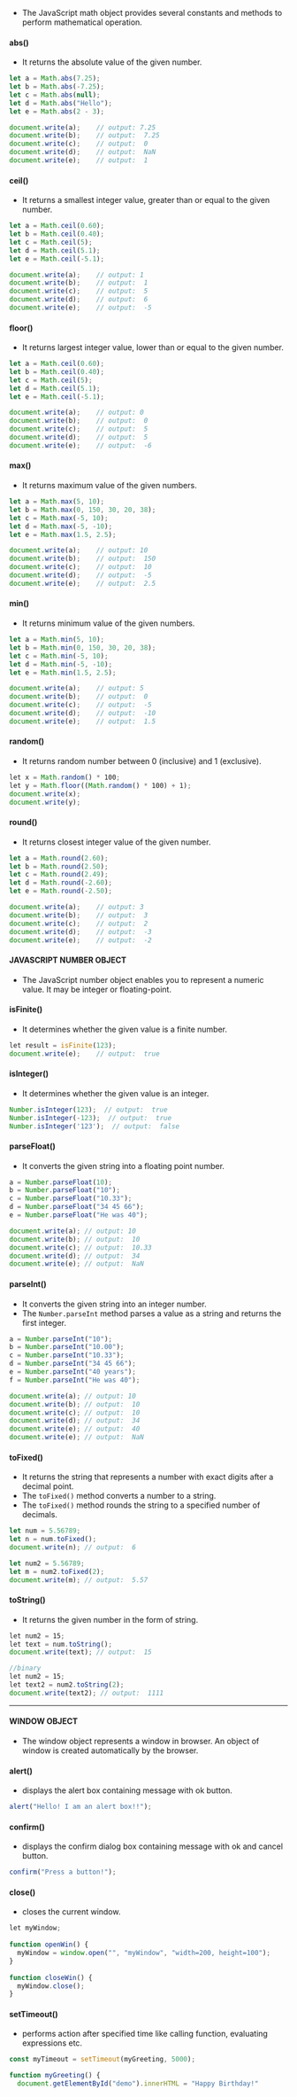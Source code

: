 * The JavaScript math object provides several constants and methods to perform mathematical operation.
#### abs() 
* It returns the absolute value of the given number. 
```js
let a = Math.abs(7.25);
let b = Math.abs(-7.25);
let c = Math.abs(null);
let d = Math.abs("Hello");
let e = Math.abs(2 - 3);

document.write(a);    // output: 7.25  
document.write(b);    // output:  7.25 
document.write(c);    // output:  0
document.write(d);    // output:  NaN
document.write(e);    // output:  1
```
#### ceil() 
* It returns a smallest integer value, greater than or equal to the given number. 
```js
let a = Math.ceil(0.60);
let b = Math.ceil(0.40);
let c = Math.ceil(5);
let d = Math.ceil(5.1);
let e = Math.ceil(-5.1);

document.write(a);    // output: 1 
document.write(b);    // output:  1 
document.write(c);    // output:  5
document.write(d);    // output:  6
document.write(e);    // output:  -5
```
#### floor()
* It returns largest integer value, lower than or equal to the given number. 
```js
let a = Math.ceil(0.60);
let b = Math.ceil(0.40);
let c = Math.ceil(5);
let d = Math.ceil(5.1);
let e = Math.ceil(-5.1);

document.write(a);    // output: 0
document.write(b);    // output:  0 
document.write(c);    // output:  5
document.write(d);    // output:  5
document.write(e);    // output:  -6
```
#### max() 
* It returns maximum value of the given numbers. 
```js
let a = Math.max(5, 10);
let b = Math.max(0, 150, 30, 20, 38);
let c = Math.max(-5, 10);
let d = Math.max(-5, -10);
let e = Math.max(1.5, 2.5);

document.write(a);    // output: 10
document.write(b);    // output:  150 
document.write(c);    // output:  10
document.write(d);    // output:  -5
document.write(e);    // output:  2.5
```
#### min() 
* It returns minimum value of the given numbers. 
```js
let a = Math.min(5, 10);
let b = Math.min(0, 150, 30, 20, 38);
let c = Math.min(-5, 10);
let d = Math.min(-5, -10);
let e = Math.min(1.5, 2.5);

document.write(a);    // output: 5
document.write(b);    // output:  0
document.write(c);    // output:  -5
document.write(d);    // output:  -10
document.write(e);    // output:  1.5
```
#### random() 
* It returns random number between 0 (inclusive) and 1 (exclusive). 
```js
let x = Math.random() * 100;
let y = Math.floor((Math.random() * 100) + 1);
document.write(x);    
document.write(y);   
```
#### round() 
* It returns closest integer value of the given number.
```js
let a = Math.round(2.60);
let b = Math.round(2.50);
let c = Math.round(2.49);
let d = Math.round(-2.60);
let e = Math.round(-2.50);

document.write(a);    // output: 3
document.write(b);    // output:  3
document.write(c);    // output:  2
document.write(d);    // output:  -3
document.write(e);    // output:  -2
```

#### JAVASCRIPT NUMBER OBJECT 
* The JavaScript number object enables you to represent a numeric value. It may be integer or floating-point. 
#### isFinite()
* It determines whether the given value is a finite number.
```js
let result = isFinite(123);
document.write(e);    // output:  true
```
#### isInteger() 
* It determines whether the given value is an integer.
```js
Number.isInteger(123);  // output:  true
Number.isInteger(-123);  // output:  true
Number.isInteger('123');  // output:  false
```
#### parseFloat() 
* It converts the given string into a floating point number. 
```js
a = Number.parseFloat(10);
b = Number.parseFloat("10");
c = Number.parseFloat("10.33");
d = Number.parseFloat("34 45 66");
e = Number.parseFloat("He was 40");

document.write(a); // output: 10
document.write(b); // output:  10
document.write(c); // output:  10.33
document.write(d); // output:  34
document.write(e); // output:  NaN
```
#### parseInt() 
* It converts the given string into an integer number. 
* The `Number.parseInt` method parses a value as a string and returns the first integer.
```js
a = Number.parseInt("10");  
b = Number.parseInt("10.00");  
c = Number.parseInt("10.33");  
d = Number.parseInt("34 45 66");   
e = Number.parseInt("40 years");  
f = Number.parseInt("He was 40");

document.write(a); // output: 10
document.write(b); // output:  10
document.write(c); // output:  10
document.write(d); // output:  34
document.write(e); // output:  40
document.write(e); // output:  NaN
```
#### toFixed() 
* It returns the string that represents a number with exact digits after a decimal point. 
* The `toFixed()` method converts a number to a string.
* The `toFixed()` method rounds the string to a specified number of decimals.
```js
let num = 5.56789;
let n = num.toFixed();
document.write(n); // output:  6

let num2 = 5.56789;
let m = num2.toFixed(2);
document.write(m); // output:  5.57
```
#### toString() 
* It returns the given number in the form of string. 
```js
let num2 = 15;  
let text = num.toString();
document.write(text); // output:  15

//binary
let num2 = 15;  
let text2 = num2.toString(2);
document.write(text2); // output:  1111
```

---
####  WINDOW OBJECT 
* The window object represents a window in browser. An object of window is created automatically by the browser.
#### alert() 
* displays the alert box containing message with ok button. 
```js
alert("Hello! I am an alert box!!");
```
#### confirm() 
* displays the confirm dialog box containing message with ok and cancel button. 
```js
confirm("Press a button!");
```

#### close() 
* closes the current window. 
```js
let myWindow;  
  
function openWin() {  
  myWindow = window.open("", "myWindow", "width=200, height=100");  
}  
  
function closeWin() {  
  myWindow.close();  
}
```
#### setTimeout() 
* performs action after specified time like calling function, evaluating expressions etc.
```js
const myTimeout = setTimeout(myGreeting, 5000);

function myGreeting() {
  document.getElementById("demo").innerHTML = "Happy Birthday!"
```